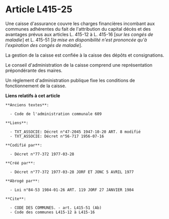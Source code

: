 # Article L415-25

Une caisse d'assurance couvre les charges financières incombant aux communes adhérentes du fait de l'attribution du capital
décès et des avantages prévus aux articles L. 415-12 à L. 415-16 [*sur les congés de maladie*] et L. 415-51 [*la mise en
disponibilité n'est prononcée qu'à l'expiration des congés de maladie*].

La gestion de la caisse est confiée à la caisse des dépôts et consignations.

Le conseil d'administration de la caisse comprend une représentation prépondérante des maires.

Un règlement d'administration publique fixe les conditions de fonctionnement de la caisse.

**Liens relatifs à cet article**

	**Anciens textes**:

	  - Code de l'administration communale 609

	**Liens**:

	  - TXT_ASSOCIE: Décret n°47-2045 1947-10-20 ART. 8 modifié
	  - TXT_ASSOCIE: Décret n°56-717 1956-07-16

	**Codifié par**:

	  - Décret n°77-372 1977-03-28

	**Créé par**:

	  - Décret n°77-372 1977-03-28 JORF ET JONC 5 AVRIL 1977

	**Abrogé par**:

	  - Loi n°84-53 1984-01-26 ART. 119 JORF 27 JANVIER 1984

	**Cite**:

	  - CODE DES COMMUNES. - art. L415-51 (Ab)
	  - Code des communes L415-12 à L415-16
